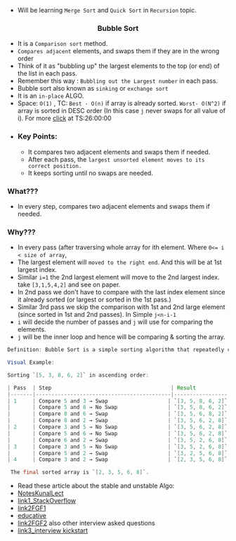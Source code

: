 * Will be learning `Merge Sort` and `Quick Sort` in `Recursion` topic. <br>
### <div style="text-align: center;"> Bubble Sort </div>
* It is a `Comparison sort` method.
* `Compares adjacent` elements, and swaps them if they are in the wrong order
* Think of it as "bubbling up" the largest elements to the top (or end) of the list in each pass.
* Remember this way : `Bubbling out the Largest number` in each pass.
* Bubble sort also known  as `sinking` or `exchange sort`
* It is an `in-place` ALGO.
* Space: `O(1)` , TC: `Best - O(n)` if array is already sorted. `Worst- O(N^2)` if array is sorted in DESC order (In this case `j` never swaps for all value of i). For more [click](https://www.youtube.com/watch?v=F5MZyqRp_IM&list=PL9gnSGHSqcnr_DxHsP7AW9ftq0AtAyYqJ&index=17) at TS:26:00:00
* ### Key Points: <br>
  *  It compares two adjacent elements and swaps them if needed.
  *    After each pass, the `largest unsorted element moves to its correct position.`
  *   It keeps sorting until no swaps are needed.
### What???
* In every step, compares two adjacent elements and swaps them if needed.
### Why???
* In every pass (after traversing whole array for ith element. Where `0<= i < size of array`,
* The largest element will `moved to the right end`. And this will be at 1st largest index.
* Similar `i=1`  the 2nd largest element will move to the 2nd largest index. take `[3,1,5,4,2]` and see on paper.
* In 2nd pass we don't have to compare with the last index element since it already sorted (or largest or sorted in the 1st pass.)
* Similar 3rd pass we skip the comparison with 1st and 2nd large element (since sorted in 1st and 2nd passes). In Simple `j<n-i-1`
* `i` will decide the number of passes and `j` will use for comparing the elements.
* `j` will be the inner loop and hence will be comparing & sorting the array.

```java
Definition: Bubble Sort is a simple sorting algorithm that repeatedly compares adjacent elements and swaps them if needed until the entire list is sorted.

Visual Example:

Sorting `[5, 3, 8, 6, 2]` in ascending order:

| Pass  | Step                                      | Result          |
|-------|-------------------------------------------|-----------------|
| 1     | Compare 5 and 3 → Swap                   | `[3, 5, 8, 6, 2]` |
|       | Compare 5 and 8 → No Swap                | `[3, 5, 8, 6, 2]` |
|       | Compare 8 and 6 → Swap                   | `[3, 5, 6, 8, 2]` |
|       | Compare 8 and 2 → Swap                   | `[3, 5, 6, 2, 8]` |
| 2     | Compare 3 and 5 → No Swap                | `[3, 5, 6, 2, 8]` |
|       | Compare 5 and 6 → No Swap                | `[3, 5, 6, 2, 8]` |
|       | Compare 6 and 2 → Swap                   | `[3, 5, 2, 6, 8]` |
| 3     | Compare 3 and 5 → No Swap                | `[3, 5, 2, 6, 8]` |
|       | Compare 5 and 2 → Swap                   | `[3, 2, 5, 6, 8]` |
| 4     | Compare 3 and 2 → Swap                   | `[2, 3, 5, 6, 8]` |

 The final sorted array is `[2, 3, 5, 6, 8]`.

```
* Read these article about the stable and unstable Algo:
* [NotesKunalLect](https://github.com/kunal-kushwaha/DSA-Bootcamp-Java/blob/main/lectures/11-sorting/Handwritten%20notes%20on%20bubble%20sort.pdf.pdf)
* [link1_StackOverflow](https://stackoverflow.com/questions/1517793/what-is-stability-in-sorting-algorithms-and-why-is-it-important)
* [link2FGF1](https://www.geeksforgeeks.org/stable-and-unstable-sorting-algorithms/)
* [educative](https://www.educative.io/answers/stable-and-unstable-sorting-algorithms)
* [link2FGF2](https://www.geeksforgeeks.org/commonly-asked-algorithm-interview-questions-set-1/) also other interview asked questions
* [link3_interview kickstart](https://www.interviewkickstart.com/blogs/learn/stability-in-sorting-algorithms)
